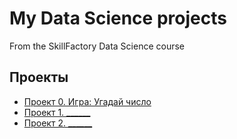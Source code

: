 # My Data Science projects

From the SkillFactory Data Science course

## Проекты
* [Проект 0. Игра: Угадай число](https://github.com/IAskarov/sf_data_science/tree/main/project%200)
* [Проект 1. ______](__)
* [Проект 2. ______](__)

